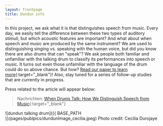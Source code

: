 ```yaml
---
layout: frontpage
title: Dundun info
---
```


In this project, we ask what it is that distinguishes speech from music. Every day, we easily tell the difference between these two types of auditory stimuli, but which acoustic features are important? 
And what about when speech and music are produced by the same instrument? We are used to distinguishing singing vs. speaking with the human voice, but did you know there are also drums that can "speak"? 
We ask people both familiar and unfamiliar with the talking drum to classify its performances into speech or music. It turns out even those unfamiliar with the language of the drum could do so above chance. But how?
[Read our paper to learn more](https://doi.org/10.3389/fpsyg.2021.652673){:target="_blank"}! Also, stay tuned for a series of follow-up studies that are currently in progress. 

Press related to the article will appear below: 
> Nachrichten: [When Drums Talk: How We Distinguish Speech from Music](https://nachrichten.idw-online.de/2021/07/13/when-drums-talk-how-we-distinguish-speech-from-music/){:target="_blank"}

![dundun talking drum]({{ BASE_PATH }}/pages/publpics/dundunImage_cecilia.jpeg) 
Photo credit: Cecilia Durojaye

